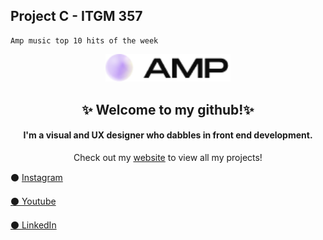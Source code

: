 ## Project C - ITGM 357
```
Amp music top 10 hits of the week
```
<div align="center">
  <img width="200px" src="./src/img/logo.png"/>
</div>

<h2 align="center">✨ Welcome to my github!✨</h2>
<h4 align="center">I'm a visual and UX designer who dabbles in front end development.</h3>
<p align="center">Check out my <a href="https://tprimuth.github.io" target="_blank">website</a> to view all my projects!</p>

<p> ⚫️ <a href="https://www.instagram.com/taylor.primuth.designs/" target="_blank">Instagram </p> 
<p> ⚫️ <a href="https://www.youtube.com/channel/UCOEWqZZwhHnwIUYQbqFx4ww" target="_blank">Youtube</p> 
<p> ⚫️ <a href="https://www.linkedin.com/in/taylorprimuth/" target="_blank">LinkedIn </p> 



